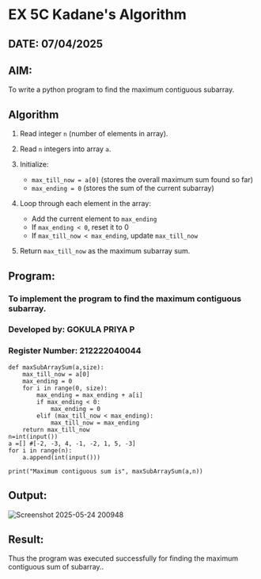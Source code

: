 # EX 5C Kadane's Algorithm
## DATE: 07/04/2025
## AIM:
To write a python program to find the maximum contiguous subarray.

## Algorithm
1. Read integer `n` (number of elements in array).
2. Read `n` integers into array `a`.
3. Initialize:

   * `max_till_now = a[0]` (stores the overall maximum sum found so far)
   * `max_ending = 0` (stores the sum of the current subarray)
4. Loop through each element in the array:

   * Add the current element to `max_ending`
   * If `max_ending < 0`, reset it to 0
   * If `max_till_now < max_ending`, update `max_till_now`
5. Return `max_till_now` as the maximum subarray sum.   

## Program:

### To implement the program to find the maximum contiguous subarray.
### Developed by: GOKULA PRIYA P
### Register Number: 212222040044
```
def maxSubArraySum(a,size):
    max_till_now = a[0]
    max_ending = 0
    for i in range(0, size):
        max_ending = max_ending + a[i]
        if max_ending < 0:
            max_ending = 0
        elif (max_till_now < max_ending):
            max_till_now = max_ending
    return max_till_now
n=int(input())  
a =[] #[-2, -3, 4, -1, -2, 1, 5, -3]
for i in range(n):
    a.append(int(input()))
  
print("Maximum contiguous sum is", maxSubArraySum(a,n))
```
## Output:
![Screenshot 2025-05-24 200948](https://github.com/user-attachments/assets/4925733b-010c-485a-b265-ac1be9d262de)

## Result:
Thus the program was executed successfully for finding the maximum contiguous sum of subarray..
